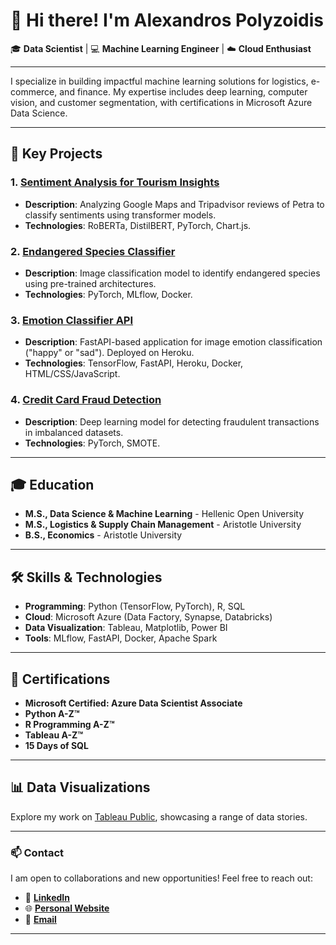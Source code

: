# 👋 Hi there! I'm Alexandros Polyzoidis  

🎓 **Data Scientist** | 💻 **Machine Learning Engineer** | ☁️ **Cloud Enthusiast**

---

I specialize in building impactful machine learning solutions for logistics, e-commerce, and finance. My expertise includes deep learning, computer vision, and customer segmentation, with certifications in Microsoft Azure Data Science.

---

## 🚀 **Key Projects**  
### 1. [Sentiment Analysis for Tourism Insights](https://www.petrareviewsai.com/)  
- **Description**: Analyzing Google Maps and Tripadvisor reviews of Petra to classify sentiments using transformer models.  
- **Technologies**: RoBERTa, DistilBERT, PyTorch, Chart.js.

### 2. [Endangered Species Classifier](https://endangered-species-app-2024-626612794e72.herokuapp.com/)  
- **Description**: Image classification model to identify endangered species using pre-trained architectures.  
- **Technologies**: PyTorch, MLflow, Docker.  

### 3. [Emotion Classifier API](https://emotion-classifier-app-636425c67bdf.herokuapp.com/docs)  
- **Description**: FastAPI-based application for image emotion classification ("happy" or "sad"). Deployed on Heroku.  
- **Technologies**: TensorFlow, FastAPI, Heroku, Docker, HTML/CSS/JavaScript.  

### 4. [Credit Card Fraud Detection](https://github.com/AlexandrosPol/Data-Science-Projects/tree/main/Credit%20Card%20Fraud%20Detection)  
- **Description**: Deep learning model for detecting fraudulent transactions in imbalanced datasets.  
- **Technologies**: PyTorch, SMOTE.   

---

## 🎓 **Education**  
- **M.S., Data Science & Machine Learning** - Hellenic Open University
- **M.S., Logistics & Supply Chain Management** - Aristotle University
- **B.S., Economics** - Aristotle University

---

## 🛠️ **Skills & Technologies**  
- **Programming**: Python (TensorFlow, PyTorch), R, SQL  
- **Cloud**: Microsoft Azure (Data Factory, Synapse, Databricks)  
- **Data Visualization**: Tableau, Matplotlib, Power BI  
- **Tools**: MLflow, FastAPI, Docker, Apache Spark  

---

## 📜 **Certifications**  
- **Microsoft Certified: Azure Data Scientist Associate**  
- **Python A-Z™**  
- **R Programming A-Z™**  
- **Tableau A-Z™**  
- **15 Days of SQL**  

---

## 📊 **Data Visualizations**  
Explore my work on [Tableau Public](https://public.tableau.com/app/profile/alexandros.polyzoidis/vizzes), showcasing a range of data stories.  

---

### 📫 **Contact**  
I am open to collaborations and new opportunities! Feel free to reach out:  

- 💼 **[LinkedIn](https://www.linkedin.com/in/alexandrospolyzoidis/)**  
- 🌐 **[Personal Website](https://alexandrospol.github.io/)**  
- 📧 **[Email](mailto:apolyzoidis@hotmail.com)**  

---
